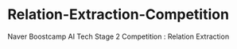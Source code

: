 # Relation-Extraction-Competition
Naver Boostcamp AI Tech Stage 2 Competition : Relation Extraction

